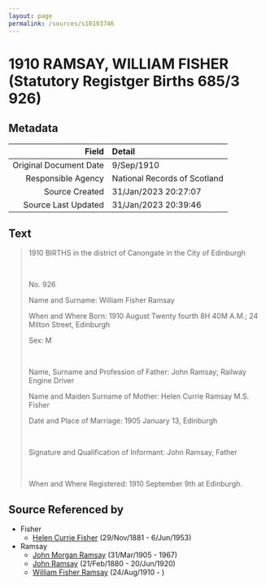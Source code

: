 ```yaml
---
layout: page
permalink: /sources/s10193746
---
```


# 1910 RAMSAY, WILLIAM FISHER (Statutory Registger Births 685/3 926)

## Metadata

Field | Detail
---:|:---
Original Document Date | 9/Sep/1910
Responsible Agency | National Records of Scotland
Source Created | 31/Jan/2023 20:27:07
Source Last Updated | 31/Jan/2023 20:39:46

## Text

> 1910 BIRTHS in the district of Canongate in the City of Edinburgh
>
> <br/>
>
> No. 926
>
> Name and Surname: William Fisher Ramsay
>
> When and Where Born: 1910 August Twenty fourth 8H 40M A.M.; 24 Milton Street, Edinburgh
>
> Sex: M
>
> <br/>
>
> Name, Surname and Profession of Father: John Ramsay; Railway Engine Driver
>
> Name and Maiden Surname of Mother: Helen Currie Ramsay M.S. Fisher
>
> Date and Place of Marriage: 1905 January 13, Edinburgh
>
> <br/>
>
> Signature and Qualification of Informant: John Ramsay, Father
>
> <br/>
>
> When and Where Registered: 1910 September 9th at Edinburgh.
>

## Source Referenced by

* Fisher
  * [Helen Currie Fisher](../people/@18426904@-helen-currie-fisher-b1881-11-29-d1953-6-6.md) (29/Nov/1881 - 6/Jun/1953)
* Ramsay
  * [John Morgan Ramsay](../people/@55070438@-john-morgan-ramsay-b1905-3-31-d1967.md) (31/Mar/1905 - 1967)
  * [John Ramsay](../people/@64225415@-john-ramsay-b1880-2-21-d1920-6-20.md) (21/Feb/1880 - 20/Jun/1920)
  * [William Fisher Ramsay](../people/@81255608@-william-fisher-ramsay-b1910-8-24-d.md) (24/Aug/1910 - )
